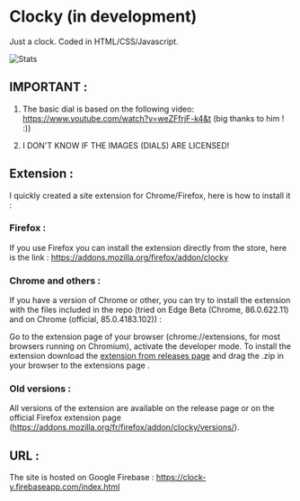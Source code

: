 # Clocky (in development)
Just a clock.
Coded in HTML/CSS/Javascript.

![Stats](https://clock-y.firebaseapp.com/resources/stats.svg)

## IMPORTANT :

1. The basic dial is based on the following video: https://www.youtube.com/watch?v=weZFfrjF-k4&t (big thanks to him ! :))

2. I DON'T KNOW IF THE IMAGES (DIALS) ARE LICENSED!

## Extension :
I quickly created a site extension for Chrome/Firefox, here is how to install it : 

### Firefox : 
If you use Firefox you can install the extension directly from the store, here is the link : https://addons.mozilla.org/firefox/addon/clocky

### Chrome and others :
If you have a version of Chrome or other, you can try to install the extension with the files included in the repo (tried on Edge Beta (Chrome, 86.0.622.11) and on Chrome (official, 85.0.4183.102)) :

Go to the extension page of your browser (chrome://extensions, for most browsers running on Chromium), activate the developer mode. To install the extension download the [extension from releases page](https://github.com/LLinoor/Clocky/releases) and drag the .zip in your browser to the extensions page .

### Old versions :
All versions of the extension are available on the release page or on the official Firefox extension page (https://addons.mozilla.org/fr/firefox/addon/clocky/versions/).

## URL :

The site is hosted on Google Firebase : https://clock-y.firebaseapp.com/index.html
